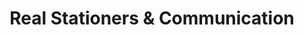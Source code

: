 ---
title: "Real Stationers & Communication"
url: /karachi/real-stationers-and-communication/
shop: office supplies
---